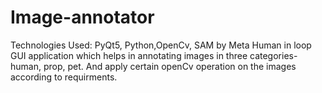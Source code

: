# Image-annotator

Technologies Used: PyQt5, Python,OpenCv, SAM by Meta
Human in loop GUI application which helps in annotating images in three categories- human, prop, pet.
And apply certain openCv operation on the images according to requirments.
